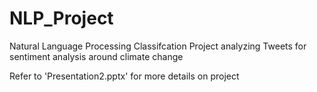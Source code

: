 # NLP_Project
Natural Language Processing Classifcation Project analyzing Tweets for sentiment analysis around climate change

Refer to 'Presentation2.pptx' for more details on project
